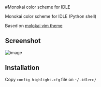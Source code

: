 #Monokai color scheme for IDLE


Monokai color scheme for IDLE (Python shell)

Based on [molokai vim theme](https://github.com/tomasr/molokai)

## Screenshot

![image](https://raw2.github.com/avdyushin/monokai/master/screenshot.png)

## Installation
Copy `config-highlight.cfg` file on `~/.idlerc/`


